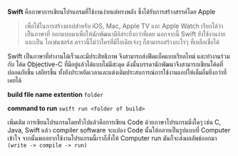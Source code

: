 **Swift** คือภาษาการเขียนโปรแกรมที่ใช้งานง่ายแต่ทรงพลัง ซึ่งได้รับการสร้างสรรค์โดย Apple

> เพื่อใช้ในการสร้างแอปสำหรับ iOS, Mac, Apple TV และ Apple Watch เรียกได้ว่าเป็นภาษาที่
> ออกแบบมาเพื่อให้นักพัฒนามีอิสระยิ่งกว่าที่เคย นอกจากนี้ Swift ยังใช้งานง่ายและเป็น
> โอเพ่นซอร์ส คราวนี้ไม่ว่าใครที่มีไอเดียเจ๋งๆ ก็สามารถสร้างอะไรๆ ที่เหลือเชื่อได้

Swift เป็นภาษาที่ทำงานได้เร็วและมีประสิทธิภาพ จึงสามารถส่งฟีดแบ็คแบบเรียลไทม์ และทำงานร่วมกับ
โค้ด Objective-C ที่มีอยู่แล้วได้แบบไม่มีสะดุด ดังนั้นบรรดานักพัฒนาจึงสามารถเขียนโค้ดที่ปลอดภัยขึ้น เสถียรขึ้น
ทั้งยังประหยัดเวลาและแต่งเติมประสบการณ์การใช้งานแอปให้เต็มอิ่มยิ่งกว่าที่เคยได้


**build file name extention**
`folder`

**command to run**
`swift run <folder of build>`

เพิ่มเติม
การเขียนโปรแกรมโดยทั่วไปแล้วคือการเขียน Code ด้วยภาษาโปรแกรมมิ่งใดๆ เช่น C, Java, Swift แล้ว compiler software จะแปลง Code นั้นให้กลายเป็นรูปแบบที่ Computer เข้าใจ จากนั้นพออยากใช้งานโปรแกรมนี้เราก็สั่งให้ Computer run มันก็จะส่งผลลัพธ์ออกมา `(write -> compile -> run)`





